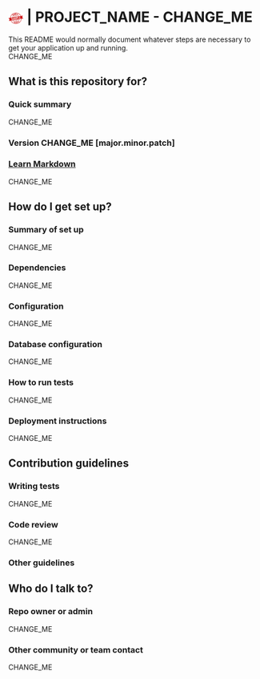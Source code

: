 # <img src="img/sample_logo.png" alt="sample project" width="30" style="vertical-align: middle;"> | PROJECT_NAME - CHANGE_ME #

This README would normally document whatever steps are necessary to get your application up and running.  
CHANGE_ME  

## What is this repository for? ##

### Quick summary

CHANGE_ME  

### Version CHANGE_ME  [major.minor.patch]

### [Learn Markdown](https://www.markdownguide.org/)

CHANGE_ME  

## How do I get set up? ##

### Summary of set up

CHANGE_ME  

### Dependencies

CHANGE_ME  

### Configuration

CHANGE_ME  

### Database configuration

CHANGE_ME  

### How to run tests

CHANGE_ME  

### Deployment instructions

CHANGE_ME  

## Contribution guidelines ##

### Writing tests

CHANGE_ME  

### Code review

CHANGE_ME  

### Other guidelines

## Who do I talk to? ##

### Repo owner or admin

CHANGE_ME  

### Other community or team contact

CHANGE_ME  

